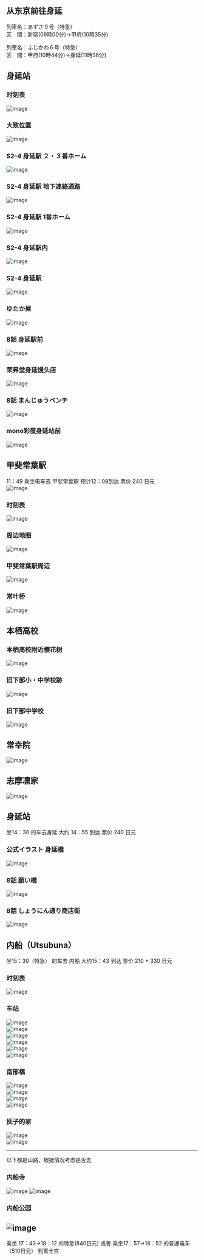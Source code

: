 ## 从东京前往身延
列車名：あずさ９号（特急）  
区　間：新宿(09時00分)→甲府(10時35分)  

列車名：ふじかわ６号（特急）  
区　間：甲府(10時44分)→身延(11時36分)  

## 身延站
### 时刻表
![image](https://github.com/user-attachments/assets/997f5bf7-bf1c-4c08-ad2c-5fd64d4ac1e0)

### 大致位置
![image](https://github.com/user-attachments/assets/0852d9fd-efc6-480b-ae5d-8d351872ba54)

### S2-4 身延駅 ２・３番ホーム
![image](https://github.com/user-attachments/assets/d73dac41-cf9e-461f-8e8d-6f13d32cc4ae)  

### S2-4 身延駅 地下連絡通路
![image](https://github.com/user-attachments/assets/db07d230-a479-40c9-9054-b2a9e7d681c4)

### S2-4 身延駅 1番ホーム
![image](https://github.com/user-attachments/assets/1e2918ed-a7d0-457b-963f-3829f3023022)

### S2-4 身延駅内
![image](https://github.com/user-attachments/assets/245840bc-74cf-4780-b33c-ff3feb53db03)

### S2-4 身延駅
![image](https://github.com/user-attachments/assets/3a060051-f252-4bcc-8144-529cfdaacdf7)

### ゆたか屋
![image](https://github.com/user-attachments/assets/06de513e-d518-48dc-af24-666231bf1a46)

### 8話 身延駅前
![image](https://github.com/user-attachments/assets/a4b1324b-705b-45cb-8dc4-05f408c3fb69)

### 荣昇堂身延馒头店
![image](https://github.com/user-attachments/assets/6f8ad4cb-cf57-41d6-95f4-7e30236ff7c3)

### 8話 まんじゅうベンチ
![image](https://github.com/user-attachments/assets/e369974d-472e-4382-b226-9d98f884083d)

### mono彩蛋身延站前
![image](https://github.com/user-attachments/assets/6fda596a-6836-4d79-a784-994ab8c6b1f9)

## 甲斐常葉駅
11：49 乘坐电车去 甲斐常葉駅  预计12：09到达 票价 240 日元  
![image](https://github.com/user-attachments/assets/9ce88fc7-0e34-42e8-bcb0-ee94081d8ca6)

### 时刻表
![image](https://github.com/user-attachments/assets/3da0c502-1ba0-4b0b-b971-1eb2f0ab5ea1)

### 周边地图
![image](https://github.com/user-attachments/assets/51ecb392-4f5c-401d-b5e1-e62ab8d5069b)

### 甲斐常葉駅周辺
![image](https://github.com/user-attachments/assets/4753ba26-8c4c-4c6a-8ca0-1845804d4958)

### 常叶桥
![image](https://github.com/user-attachments/assets/ef6ed9ab-ee9c-418f-990d-3faf0ab6e7aa)

## 本栖高校

### 本栖高校附近樱花树
![image](https://github.com/user-attachments/assets/ea2ae5a2-8f82-4a99-a7f4-8833442af539)

### 旧下部小・中学校跡
![image](https://github.com/user-attachments/assets/5a0838b7-3754-4b15-9fb4-52ad7b726125)

### 旧下部中学校
![image](https://github.com/user-attachments/assets/a6f34108-a9e2-4169-9b8f-d540323bb6fa)

## 常幸院
![image](https://github.com/user-attachments/assets/3df26091-d2c5-4da3-8f30-8675e792498a)

## 志摩凛家

![image](https://github.com/user-attachments/assets/dcd0e6c4-ac86-4f79-ac90-fa21b336d760)

## 身延站
坐14：30 的车去身延 大约 14：55 到达 票价 240 日元
### 公式イラスト 身延橋
![image](https://github.com/user-attachments/assets/c3c1851c-1806-4b52-828c-68aa2f841081)

### 8話 願い橋
![image](https://github.com/user-attachments/assets/ea8a5837-7ba0-4ee6-9665-20eb791ddea8)

### 8話 しょうにん通り商店街
![image](https://github.com/user-attachments/assets/4363f8a0-3c9a-45c7-ba9f-987c24d2b889)

## 内船（Utsubuna）
坐15：30（特急） 的车去 内船 大约15：43 到达 票价 210 + 330 日元
### 时刻表
![image](https://github.com/user-attachments/assets/19c4f947-8a88-459c-a8aa-a630afaa1cd6)

### 车站
![image](https://github.com/user-attachments/assets/9aca3fce-4593-486e-965f-f7cfa05b4a18)  
![image](https://github.com/user-attachments/assets/da15dd9a-fd41-479f-bb97-29e62b5b169e)  
![image](https://github.com/user-attachments/assets/a126af98-e73f-48b0-a5a8-6c72dc83b818)  
![image](https://github.com/user-attachments/assets/43d74572-650f-4306-a70e-7c017566b53e)  
![image](https://github.com/user-attachments/assets/26e93f53-6917-4214-9533-ea7ec8405ba4)  
![image](https://github.com/user-attachments/assets/c7a85ead-bcac-4fbc-bb6a-20b48547624b)  

### 南部橋
![image](https://github.com/user-attachments/assets/02e7de83-2de5-4276-8780-6ad9c319c9a7)  
![image](https://github.com/user-attachments/assets/d29655df-3faf-4c10-81d6-fa81ee7b58f7)  
![image](https://github.com/user-attachments/assets/aaa2641c-623d-4062-b390-9a76f782de78)  
![image](https://github.com/user-attachments/assets/694d102f-20aa-4803-a8b5-98bae00fc7f8)

### 抚子的家
![image](https://github.com/user-attachments/assets/6543eee0-33c7-405b-82a1-66c7d395add1)  
![image](https://github.com/user-attachments/assets/b2e01d8e-c92c-43be-b8bc-d6df5e0a6c7d)  

---
以下都是山路，根据情况考虑是否去  
### 内船寺
![image](https://github.com/user-attachments/assets/ba94a2c2-c33e-43e4-afc4-b67ce5cd460a)
![image](https://github.com/user-attachments/assets/62a7985d-7c98-4cd1-9f80-972fd59af822)

### 内船公园
![image](https://github.com/user-attachments/assets/23094bff-2575-46b3-91a0-dfed6e768f02)
---

乘坐 17：43->18：12 的特急(840日元) 或者 乘坐17：57->18：52 的普通电车（510日元） 到富士宫



